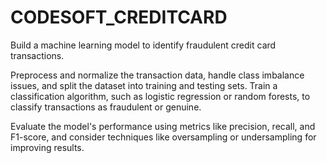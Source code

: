 # CODESOFT_CREDITCARD

Build a machine learning model to identify fraudulent credit card
 transactions.
 
 Preprocess and normalize the transaction data, handle class
 imbalance issues, and split the dataset into training and testing sets.
 Train a classification algorithm, such as logistic regression or random
 forests, to classify transactions as fraudulent or genuine.
 
 Evaluate the model's performance using metrics like precision, recall,
 and F1-score, and consider techniques like oversampling or
 undersampling for improving results.

